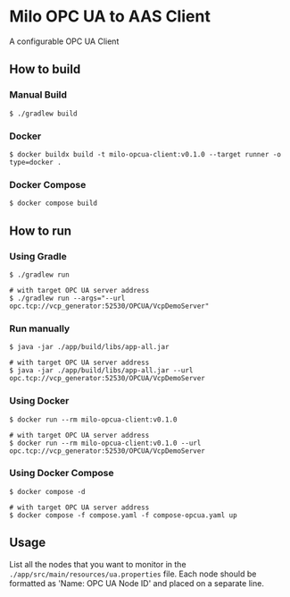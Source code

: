 # Milo OPC UA to AAS Client

A configurable OPC UA Client

## How to build

### Manual Build

```
$ ./gradlew build
```

### Docker

```
$ docker buildx build -t milo-opcua-client:v0.1.0 --target runner -o type=docker .
```

### Docker Compose

```
$ docker compose build
```

## How to run

### Using Gradle

```
$ ./gradlew run

# with target OPC UA server address
$ ./gradlew run --args="--url opc.tcp://vcp_generator:52530/OPCUA/VcpDemoServer"
```

### Run manually

```
$ java -jar ./app/build/libs/app-all.jar

# with target OPC UA server address
$ java -jar ./app/build/libs/app-all.jar --url opc.tcp://vcp_generator:52530/OPCUA/VcpDemoServer
```

### Using Docker

```
$ docker run --rm milo-opcua-client:v0.1.0

# with target OPC UA server address
$ docker run --rm milo-opcua-client:v0.1.0 --url opc.tcp://vcp_generator:52530/OPCUA/VcpDemoServer
```

### Using Docker Compose

```
$ docker compose -d

# with target OPC UA server address
$ docker compose -f compose.yaml -f compose-opcua.yaml up
```

## Usage

List all the nodes that you want to monitor in the
`./app/src/main/resources/ua.properties` file. Each node
should be formatted as 'Name: OPC UA Node ID' and placed on
a separate line.
